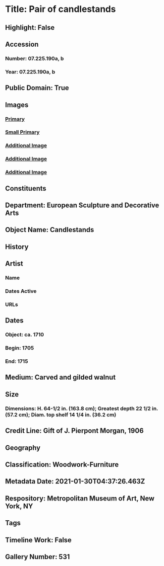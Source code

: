 # Title: Pair of candlestands
## Highlight: False
## Accession
### Number: 07.225.190a, b
### Year: 07.225.190a, b
## Public Domain: True
## Images
### [Primary](https://images.metmuseum.org/CRDImages/es/original/DT218000.jpg)
### [Small Primary](https://images.metmuseum.org/CRDImages/es/web-large/DT218000.jpg)
### [Additional Image](https://images.metmuseum.org/CRDImages/es/original/4968.jpg)
### [Additional Image](https://images.metmuseum.org/CRDImages/es/original/DP154559.jpg)
### [Additional Image](https://images.metmuseum.org/CRDImages/es/original/DP155163.jpg)
## Constituents
## Department: European Sculpture and Decorative Arts
## Object Name: Candlestands
## History
## Artist
### Name
### Dates Active
### URLs
## Dates
### Object: ca. 1710
### Begin: 1705
### End: 1715
## Medium: Carved and gilded walnut
## Size
### Dimensions: H. 64-1/2 in. (163.8 cm); Greatest depth 22 1/2 in. (57.2 cm); Diam. top shelf  14 1/4 in. (36.2 cm)
## Credit Line: Gift of J. Pierpont Morgan, 1906
## Geography
## Classification: Woodwork-Furniture
## Metadata Date: 2021-01-30T04:37:26.463Z
## Respository: Metropolitan Museum of Art, New York, NY
## Tags
## Timeline Work: False
## Gallery Number: 531